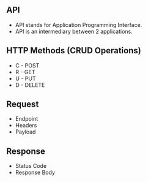 ## API

- API stands for Application Programming Interface.
- API is an intermediary between 2 applications.

## HTTP Methods (CRUD Operations)

- C - POST
- R - GET
- U - PUT
- D - DELETE

## Request
- Endpoint
- Headers
- Payload

## Response
- Status Code
- Response Body